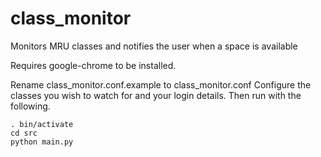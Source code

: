 # class_monitor
Monitors MRU classes and notifies the user when a space is available

Requires google-chrome to be installed.

Rename class_monitor.conf.example to class_monitor.conf
Configure the classes you wish to watch for and your login details.
Then run with the following.
```
. bin/activate
cd src
python main.py
```
